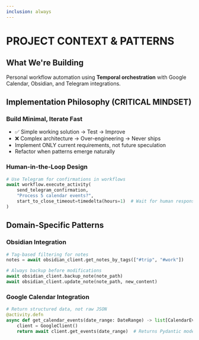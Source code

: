```yaml
---
inclusion: always
---
```


# PROJECT CONTEXT & PATTERNS

## What We're Building
Personal workflow automation using **Temporal orchestration** with Google Calendar, Obsidian, and Telegram integrations.

## Implementation Philosophy (CRITICAL MINDSET)

### Build Minimal, Iterate Fast
- ✅ Simple working solution → Test → Improve
- ❌ Complex architecture → Over-engineering → Never ships
- Implement ONLY current requirements, not future speculation
- Refactor when patterns emerge naturally

### Human-in-the-Loop Design
```python
# Use Telegram for confirmations in workflows
await workflow.execute_activity(
    send_telegram_confirmation,
    "Process 5 calendar events?",
    start_to_close_timeout=timedelta(hours=1)  # Wait for human response
)
```

## Domain-Specific Patterns

### Obsidian Integration
```python
# Tag-based filtering for notes
notes = await obsidian_client.get_notes_by_tags(["#trip", "#work"])

# Always backup before modifications
await obsidian_client.backup_note(note_path)
await obsidian_client.update_note(note_path, new_content)
```

### Google Calendar Integration
```python
# Return structured data, not raw JSON
@activity.defn
async def get_calendar_events(date_range: DateRange) -> list[CalendarEvent]:
    client = GoogleClient()
    return await client.get_events(date_range)  # Returns Pydantic models
```
